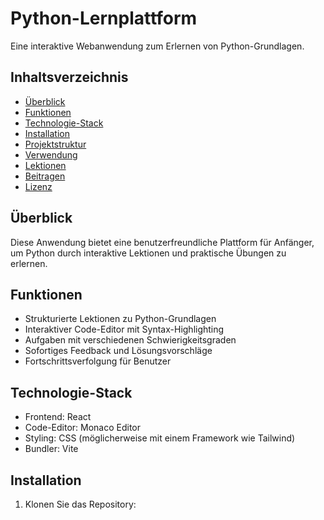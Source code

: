 # Python-Lernplattform

Eine interaktive Webanwendung zum Erlernen von Python-Grundlagen.

## Inhaltsverzeichnis

- [Überblick](#überblick)
- [Funktionen](#funktionen)
- [Technologie-Stack](#technologie-stack)
- [Installation](#installation)
- [Projektstruktur](#projektstruktur)
- [Verwendung](#verwendung)
- [Lektionen](#lektionen)
- [Beitragen](#beitragen)
- [Lizenz](#lizenz)

## Überblick

Diese Anwendung bietet eine benutzerfreundliche Plattform für Anfänger, um Python durch interaktive Lektionen und praktische Übungen zu erlernen.

## Funktionen

- Strukturierte Lektionen zu Python-Grundlagen
- Interaktiver Code-Editor mit Syntax-Highlighting
- Aufgaben mit verschiedenen Schwierigkeitsgraden
- Sofortiges Feedback und Lösungsvorschläge
- Fortschrittsverfolgung für Benutzer

## Technologie-Stack

- Frontend: React
- Code-Editor: Monaco Editor
- Styling: CSS (möglicherweise mit einem Framework wie Tailwind)
- Bundler: Vite

## Installation

1. Klonen Sie das Repository:

